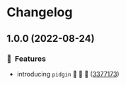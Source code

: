 # Changelog

## 1.0.0 (2022-08-24)


### :rocket:  Features

* introducing `pidgin`  🤙 🤙 🤙 ([3377173](https://github.com/ze-flo/nxrp-demo/commit/33771738a0ac46861e88d8284de6cc74d93b9a81))
